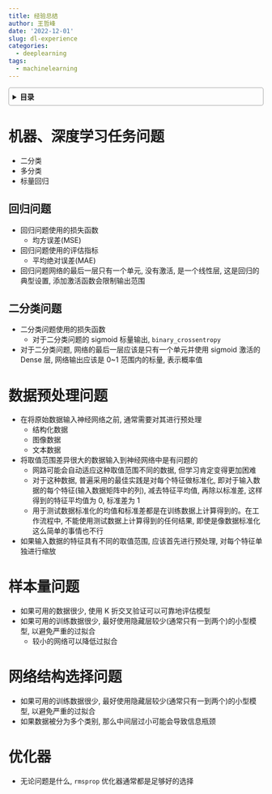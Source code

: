 ```yaml
---
title: 经验总结
author: 王哲峰
date: '2022-12-01'
slug: dl-experience
categories:
  - deeplearning
tags:
  - machinelearning
---
```


<style>
details {
    border: 1px solid #aaa;
    border-radius: 4px;
    padding: .5em .5em 0;
}
summary {
    font-weight: bold;
    margin: -.5em -.5em 0;
    padding: .5em;
}
details[open] {
    padding: .5em;
}
details[open] summary {
    border-bottom: 1px solid #aaa;
    margin-bottom: .5em;
}
</style>

<details><summary>目录</summary><p>

- [机器、深度学习任务问题](#机器深度学习任务问题)
  - [回归问题](#回归问题)
  - [二分类问题](#二分类问题)
- [数据预处理问题](#数据预处理问题)
- [样本量问题](#样本量问题)
- [网络结构选择问题](#网络结构选择问题)
- [优化器](#优化器)
</p></details><p></p>

# 机器、深度学习任务问题

- 二分类
- 多分类
- 标量回归

## 回归问题

- 回归问题使用的损失函数
   - 均方误差(MSE)
- 回归问题使用的评估指标
   - 平均绝对误差(MAE)
- 回归问题网络的最后一层只有一个单元, 没有激活, 是一个线性层, 这是回归的典型设置, 添加激活函数会限制输出范围

## 二分类问题

- 二分类问题使用的损失函数
   - 对于二分类问题的 sigmoid 标量输出, `binary_crossentropy`
- 对于二分类问题, 网络的最后一层应该是只有一个单元并使用 sigmoid 激活的 Dense 层, 网络输出应该是 0~1 范围内的标量, 表示概率值

# 数据预处理问题

- 在将原始数据输入神经网络之前, 通常需要对其进行预处理
   - 结构化数据
   - 图像数据
   - 文本数据
- 将取值范围差异很大的数据输入到神经网络中是有问题的
   - 网路可能会自动适应这种取值范围不同的数据, 但学习肯定变得更加困难
   - 对于这种数据, 普遍采用的最佳实践是对每个特征做标准化, 即对于输入数据的每个特征(输入数据矩阵中的列), 
      减去特征平均值, 再除以标准差, 这样得到的特征平均值为 0, 标准差为 1
   - 用于测试数据标准化的均值和标准差都是在训练数据上计算得到的。在工作流程中, 不能使用测试数据上计算得到的任何结果, 
      即使是像数据标准化这么简单的事情也不行
- 如果输入数据的特征具有不同的取值范围, 应该首先进行预处理, 对每个特征单独进行缩放

# 样本量问题

* 如果可用的数据很少, 使用 K 折交叉验证可以可靠地评估模型
* 如果可用的训练数据很少, 最好使用隐藏层较少(通常只有一到两个)的小型模型, 以避免严重的过拟合
   - 较小的网络可以降低过拟合

# 网络结构选择问题

* 如果可用的训练数据很少, 最好使用隐藏层较少(通常只有一到两个)的小型模型, 以避免严重的过拟合
* 如果数据被分为多个类别, 那么中间层过小可能会导致信息瓶颈

# 优化器

* 无论问题是什么, `rmsprop` 优化器通常都是足够好的选择

